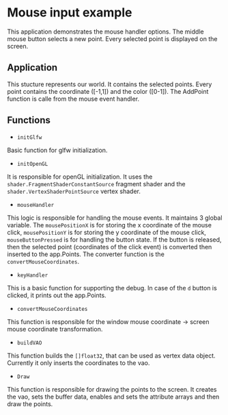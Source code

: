 # Mouse input example

This application demonstrates the mouse handler options. The middle mouse button selects a new point. Every selected point is displayed on the screen.

## Application

This stucture represents our world. It contains the selected points. Every point contains the coordinate ([-1,1]) and the color ([0-1]). The AddPoint function is calle from the mouse event handler.

## Functions

- `initGlfw`

Basic function for glfw initialization.

- `initOpenGL`

It is responsible for openGL initialization. It uses the `shader.FragmentShaderConstantSource` fragment shader and the `shader.VertexShaderPointSource` vertex shader.

- `mouseHandler`

This logic is responsible for handling the mouse events. It maintains 3 global variable. The `mousePositionX` is for storing the x coordinate of the mouse click, `mousePositionY` is for storing the y coordinate of the mouse click, `mouseButtonPressed` is for handling the button state. If the button is released, then the selected point (coordinates of the click event) is converted then inserted to the app.Points. The converter function is the `convertMouseCoordinates`.

- `keyHandler`

This is a basic function for supporting the debug. In case of the `d` button is clicked, it prints out the app.Points.

- `convertMouseCoordinates`

This function is responsible for the window mouse coordinate -> screen mouse coordinate transformation.

- `buildVAO`

This function builds the `[]float32`, that can be used as vertex data object. Currently it only inserts the coordinates to the vao.

- `Draw`

This function is responsible for drawing the points to the screen. It creates the vao, sets the buffer data, enables and sets the attribute arrays and then draw the points.
